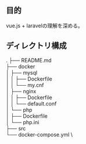 ## 目的
vue.js + laravelの理解を深める。

## ディレクトリ構成
.
├── README.md \
├── docker \
│   ├── mysql \
│   │   ├── Dockerfile \
│   │   └── my.cnf \
│   ├── nginx \
│   │   ├── Dockerfile \
│   │   └── default.conf \
│   └── php \
│       ├── Dockerfile \
│       └── php.ini \
├── src \
└── docker-compose.yml \